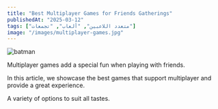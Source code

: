 ```yaml
---
title: "Best Multiplayer Games for Friends Gatherings"
publishedAt: "2025-03-12"
tags: ["متعدد اللاعبين", "ألعاب", "تجمعات"]
image: "/images/multiplayer-games.jpg"
---
```

![batman](/needforspeed.png)

Multiplayer games add a special fun when playing with friends.

In this article, we showcase the best games that support multiplayer and provide a great experience.

A variety of options to suit all tastes.
